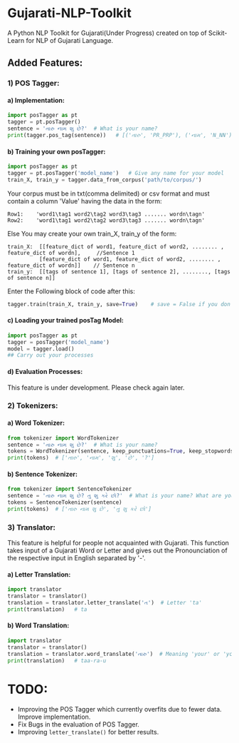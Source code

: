 

# Gujarati-NLP-Toolkit
A Python NLP Toolkit for Gujarati(Under Progress) created on top of Scikit-Learn for NLP of Gujarati Language.


## Added Features:

### 1) POS Tagger:

#### a) Implementation:
```python
import posTagger as pt
tagger = pt.posTagger()
sentence = 'તારુ નામ શુ છે?'  # What is your name?
print(tagger.pos_tag(sentence))   # [('તારુ', 'PR_PRP'), ('નામ', 'N_NN'), ('શુ', 'N_NN'), ('છે', 'V_VAUX'), ('?', 'RD_PUNC')]
```

#### b) Training your own posTagger:
```python
import posTagger as pt
tagger = pt.posTagger('model_name')   # Give any name for your model
train_X, train_y = tagger.data_from_corpus('path/to/corpus/')
```
	
Your corpus must be in txt(comma delimited) or csv format and must contain a column 'Value' having the data in the form:
```
Row1:    'word1\tag1 word2\tag2 word3\tag3 ....... wordn\tagn'
Row2:    'word1\tag1 word2\tag2 word3\tag3 ....... wordn\tagn'
```

Else You may create your own train_X, train_y of the form:
```
train_X:  [[feature_dict of word1, feature_dict of word2, ........ , feature_dict of wordn],     //Sentence 1
	      [feature_dict of word1, feature_dict of word2, ........ , feature_dict of wordn]]	   // Sentence n
train_y:  [[tags of sentence 1], [tags of sentence 2], ........, [tags of sentence n]]
```

Enter the Following block of code after this:

```python
tagger.train(train_X, train_y, save=True)    # save = False if you don't want to save the model	
```
	
#### c)  Loading your trained posTag Model:
```python
import posTagger as pt
tagger = posTagger('model_name')
model = tagger.load()
## Carry out your processes
```

#### d) Evaluation Processes:
This feature is under development. Please check again later.


### 2) Tokenizers:

#### a)  Word Tokenizer:

```python
from tokenizer import WordTokenizer
sentence = 'તારુ નામ શુ છે?'  # What is your name?
tokens = WordTokenizer(sentence, keep_punctuations=True, keep_stopwords=True)   # Set False to remove Punctuations and Stopwords respectively
print(tokens)  # ['તારુ', 'નામ', 'શુ', 'છે', '?']
```

#### b)  Sentence Tokenizer:
	
```python
from tokenizer import SentenceTokenizer
sentence = 'તારુ નામ શુ છે? તુ શુ કરે છો?'  # What is your name? What are you doing?
tokens = SentenceTokenizer(sentence)
print(tokens)  # ['તારુ નામ શુ છે', 'તુ શુ કરે છો']
```

### 3) Translator: 
This feature is helpful for people not acquainted with Gujarati. This function takes input of a Gujarati Word or Letter and gives out the Pronounciation of the respective input in English separated by '-'.

#### a) Letter Translation:
```python
import translator
translator = translator()
translation = translator.letter_translate('ત')  # Letter 'ta'
print(translation)   # ta
```

#### b) Word Translation:
```python
import translator
translator = translator()
translation = translator.word_translate('તારુ')  # Meaning 'your' or 'yours'
print(translation)   # taa-ra-u
```

# TODO:
- Improving the POS Tagger which currently overfits due to fewer data. Improve implementation.
- Fix Bugs in the evaluation of POS Tagger.
- Improving ```letter_translate()``` for better results.

